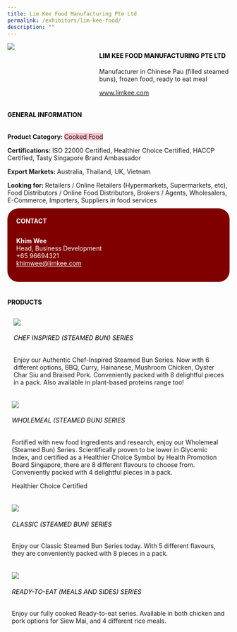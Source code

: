 ```yaml
---
title: Lim Kee Food Manufacturing Pte Ltd
permalink: /exhibitors/lim-kee-food/
description: ""
---
```

<head>
	<div class="flex-paragraph">
		<!--hi there! this is a comment and will provide you with instructional guides-->
		<!--insert booth number here!-->
		<p style="text-transform: uppercase"></p></div>
			<div class="flex-container" style="display: flex; flex-wrap: wrap;">
				<!--insert DOWNLOAD link of company logo between the " marks!-->
			<div class="card sgds" style="flex: 1 1 40%; display: block;"><img src="https://drive.google.com/uc?id=190Vgao_YBthQjF1izB8D4qXnPv7cFQBD&export=download"></div>
	<div class="card-sgds" style="flex: 1 1 58%; display: block; margin-left: 3px">
		<h4 style="text-transform: uppercase; color: black;"><!--insert the exhibitor's name between the <b> tags here--><b>Lim Kee Food Manufacturing Pte Ltd</b></h4><!--insert the exhibitor's description between the <p> tags here-->
		<p>Manufacturer in Chinese Pau (filled steamed buns), frozen food, ready to eat meal</p>
		<!--insert the exhibitor's website link, making sure there is "https:// www." present please. make sure the entire https link goes in between the " marks-->
		<p><a href="https://limkee.com" target="_blank"><!--insert the www website link here (no need for https)-->www.limkee.com</a></p>
	</div>
</div>
</head>

<body>
	<h4 style="text-transform: uppercase; color: black;"><b>General Information</b></h4>
		<div class="flex-container" style="display: flex; flex-wrap: wrap;">
			<div class="card sgds" style="flex: 1 1 65%; display: block; align-self: stretch">
			<div class="flex-paragraph">
			<p><b>Product Category: </b><span style=" background-color: pink; border-radius: 10 px;"><!--insert the exhibitor's pdt cat between the <p> tags here-->Cooked Food</span></p> 
				<p><b>Certifications: </b><!--insert all the exhibitor's certifications between the </b> and </p> here-->ISO 22000 Certified, Healthier Choice Certified, HACCP Certified, Tasty Singapore Brand Ambassador</p>
			<p><b>Export Markets: </b><!--insert all the exhibitor's export markets between the </b> and </p> here-->Australia, Thailand, UK, Vietnam</p>
			<p style="margin-bottom: 10px;"><b>Looking for: </b><!--insert all the exhibitor's potential business partners between the </b> and </p> here-->Retailers / Online Retailers (Hypermarkets, Supermarkets, etc), Food Distributors / Online Food Distributors, Brokers / Agents, Wholesalers, E-Commerce, Importers, Suppliers in food services</p>
			</div>
		</div>
		<div class="card sgds" style="flex: 1 1 35%; padding: 10px; display: block; background-color: maroon; border-radius: 25px; align-self: center;">
		<h4 style="color: white; margin-top: 10px; margin-left: 10px;">CONTACT</h4>
		<div class="flex-paragraph">
			<!--replace with exhibitor's: --><p style="padding: 10px; color: white;"><b><!-- POC name-->Khim Wee</b><br><!-- designation-->Head, Business Development<br><!--contact number-->+65 96694321<br><!-- for linking purposes, insert their email after "mailto:"...--><a href="mailto:khimwee@limkee.com" style="color: white;"><!--...and also include the display email before </a> here-->khimwee@limkee.com</a></p>
		</div>
			</div>
		</div>
	<br>
		<h4 style="text-transform: uppercase; color: black;"><b>products</b></h4>
<div style="display: flex; flex-wrap: wrap;">
  <div class="card sgds" style="flex: 1 1 47%; margin: 10px; display: block;"><!--insert the exhibitor's DOWNLOAD image for product between the " marks here-->
	<div class="flex-image" style="display: block;"><img src="https://drive.google.com/uc?id=1mhzRQpvvIy89gJxfmAqzezrHgafj5lE2&export=download"></div>
	<div class="flex-paragraph">
		<h6 style="text-transform: uppercase; color: black;"><!--insert product name before </h6> and product description after <p>-->Chef Inspired (Steamed Bun) Series</h6>
		<p>Enjoy our Authentic Chef-Inspired Steamed Bun Series. Now with 6 different options, BBQ, Curry, Hainanese, Mushroom Chicken, Oyster Char Siu and Braised Pork. Conveniently packed with 8 delightful pieces in a pack. Also available in plant-based proteins range too!</p></div>
	</div>
		<div class="card sgds" style="flex: 1 1 47%; margin: 10px; display: block;">
		<div class="flex-image" style="display: block;"><img src="https://drive.google.com/uc?id=1DCHVYd0n-iWAuIY-zD8FaKBrkW5PN39T&export=download"></div>
	<div class="flex-paragraph">
		<h6 style="text-transform: uppercase; color: black;">  
Wholemeal (Steamed Bun) Series</h6>
		<p>Fortified with new food ingredients and research, enjoy our Wholemeal (Steamed Bun) Series. Scientifically proven to be lower in Glycemic Index, and certified as a Healthier Choice Symbol by Health Promotion Board Singapore, there are 8 different flavours to choose from. Conveniently packed with 4 delightful pieces in a pack.

Healthier Choice Certified
</p></div>
	</div>
		<div class="card sgds" style="flex: 1 1 47%; margin: 10px; display: block;">
		<div class="flex-image" style="display: block;"><img src="https://drive.google.com/uc?id=1Zw6pfGCFS3VspPAKjwcUSmRlt3YHNvxj&export=download"></div>
	<div class="flex-paragraph">
		<h6 style="text-transform: uppercase; color: black;">Classic (Steamed Bun) Series</h6>
		<p>Enjoy our Classic Steamed Bun Series today. With 5 different flavours, they are conveniently packed with 8 pieces in a pack.</p></div>
		</div>
		<div class="card sgds" style="flex: 1 1 47%; margin: 10px; display: block;">
		<div class="flex-image" style="display: block;"><img src="https://drive.google.com/uc?id=1hSSsvNdWBnyfVquSi05bv-6wzwQzJumK&export=download"></div>
	<div class="flex-paragraph">
		<h6 style="text-transform: uppercase; color: black;">Ready-to-eat (Meals and Sides) Series</h6>
		<p>Enjoy our fully cooked Ready-to-eat series. Available in both chicken and pork options for Siew Mai, and 4 different rice meals.</p></div>
	</div>
	</div>
</body>